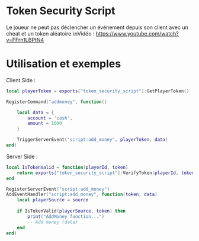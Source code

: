 # Token Security Script

Le joueur ne peut pas déclencher un événement depuis son client avec un cheat et un token aléatoire.\nVidéo : https://www.youtube.com/watch?v=FFrn1LBPtN4

# Utilisation et exemples

Client Side :
```lua
local playerToken = exports["token_security_script"]:GetPlayerToken()

RegisterCommand("addmoney", function()

    local data = {
        account = 'cash',
        amount = 1000
    }

    TriggerServerEvent("script:add_money", playerToken, data)
end)
```

Server Side :
```lua
local IsTokenValid = function(playerId, token)
    return exports["token_security_script"]:VerifyToken(playerId, token)
end

RegisterServerEvent("script:add_money")
AddEventHandler("script:add_money", function(token, data)
    local playerSource = source
    
    if IsTokenValid(playerSource, token) then
        print("AddMoney function...")
        -- Add money (data)
    end
end)
```
